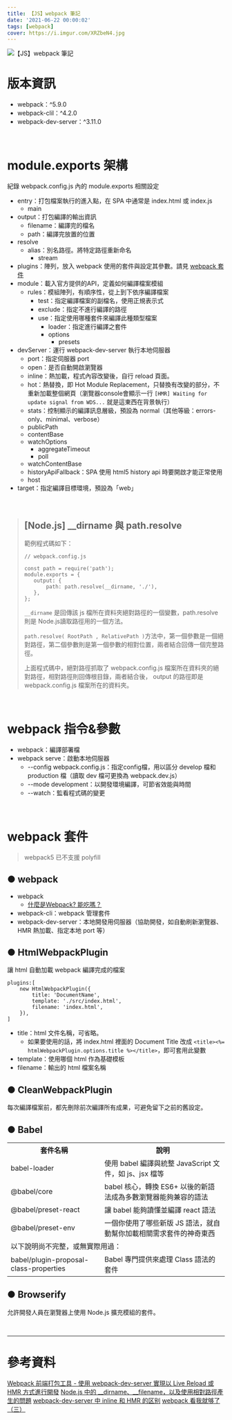 ```yaml
---
title: 【JS】webpack 筆記
date: '2021-06-22 00:00:02'
tags: [webpack]
cover: https://i.imgur.com/XRZbeN4.jpg
---
```


![【JS】webpack 筆記](https://i.imgur.com/XRZbeN4.jpg)

# 版本資訊
- webpack：^5.9.0
- webpack-clil：^4.2.0
- webpack-dev-server：^3.11.0

<br/>

# module.exports 架構
紀錄 webpack.config.js 內的
module.exports 相關設定

- entry：打包檔案執行的進入點，在 SPA 中通常是 index.html 或 index.js
	- main
- output：打包編譯的輸出資訊
	- filename：編譯完的檔名
	- path：編譯完放置的位置
- resolve
	- alias：別名路徑。將特定路徑重新命名
		- stream
- plugins：陣列，放入 webpack 使用的套件與設定其參數。請見 [webpack 套件](#webpack-套件)</a>
- module：載入官方提供的API，定義如何編譯檔案模組
	- rules：模組陣列，有順序性，從上到下依序編譯檔案
		- test：指定編譯檔案的副檔名，使用正規表示式
		- exclude：指定不進行編譯的路徑
		- use：指定使用哪種套件來編譯此種類型檔案
			- loader：指定進行編譯之套件
			- options
				- presets
- devServer：運行 webpack-dev-server 執行本地伺服器
	- port：指定伺服器 port
	- open：是否自動開啟瀏覽器
	- inline：熱加載，程式內容改變後，自行 reload 頁面。
	- hot：熱替換，即 Hot Module Replacement，只替換有改變的部分，不重新加載整個網頁（瀏覽器console會顯示一行 `[HMR] Waiting for update signal from WDS...` 就是這東西在背景執行）
	- stats：控制顯示的編譯訊息層級，預設為 normal（其他等級：errors-only、minimal、verbose）
	- publicPath
	- contentBase
	- watchOptions
		- aggregateTimeout
		- poll
	- watchContentBase
	- historyApiFallback：SPA 使用 html5 history api 時要開啟才能正常使用
	- host
- target：指定編譯目標環境，預設為「web」

<br/>

> ## [Node.js] __dirname 與 path.resolve
> 範例程式碼如下：
> ```
> // webpack.config.js 
> 
> const path = require('path'); 
> module.exports = {
>    output: {
>        path: path.resolve(__dirname, './'),
>    },
> };
> ```
> `__dirname` 是回傳該 js 檔所在資料夾絕對路徑的一個變數，path.resolve 則是 Node.js讀取路徑用的一個方法。
> 
> `path.resolve( RootPath , RelativePath )`方法中，第一個參數是一個絕對路徑，第二個參數則是第一個參數的相對位置，兩者結合回傳一個完整路徑。
> 
> 上面程式碼中，絕對路徑抓取了 webpack.config.js 檔案所在資料夾的絕對路徑，相對路徑則回傳根目錄，兩者結合後， output 的路徑即是 webpack.config.js 檔案所在的資料夾。

<br/>

# webpack 指令&參數
- webpack：編譯部署檔
- webpack serve：啟動本地伺服器
	- --config webpack.config.js：指定config檔，用以區分 develop 檔和 production 檔（讀取 dev 檔可更換為 webpack.dev.js）
	- --mode development：以開發環境編譯，可節省效能與時間
	- --watch：監看程式碼的變更

<br/>

# webpack 套件
> webpack5 已不支援 polyfill

## ● webpack
- webpack
	- [什麼是Webpack? 能吃嗎？](https://medium.com/i-am-mike/%E4%BB%80%E9%BA%BC%E6%98%AFwebpack-%E4%BD%A0%E9%9C%80%E8%A6%81webpack%E5%97%8E-2d8f9658241d)
- webpack-cli：webpack 管理套件
- webpack-dev-server：本地開發用伺服器（協助開發，如自動刷新瀏覽器、HMR 熱加載、指定本地 port 等）

## ● HtmlWebpackPlugin
讓 html 自動加載 webpack 編譯完成的檔案
```
plugins:[
	new HtmlWebpackPlugin({
		title: 'DocumentName',
		template: './src/index.html',
		filename: 'index.html',
	}),
]
```
- title：html 文件名稱，可省略。
	- 如果要使用的話，將 index.html 裡面的 Document Title 改成 `<title><%= htmlWebpackPlugin.options.title %></title>`，即可套用此變數
- template：使用哪個 html 作為基礎模板
- filename：輸出的 html 檔案名稱

## ● CleanWebpackPlugin
每次編譯檔案前，都先刪除前次編譯所有成果，可避免留下之前的舊設定。

## ● Babel
<table>
<tr><th>套件名稱</th><th>說明</th></tr>
<tr><td>babel-loader</td><td>使用 babel 編譯與統整 JavaScript 文件，如 js、jsx 檔等</td></tr>
<tr><td>@babel/core</td><td>babel 核心，轉換 ES6+ 以後的新語法成為多數瀏覽器能夠兼容的語法</td></tr>
<tr><td>@babel/preset-react</td><td>讓 babel 能夠讀懂並編譯 react 語法</td></tr>
<tr><td>@babel/preset-env</td><td>一個你使用了哪些新版 JS 語法，就自動幫你加載相關需求套件的神奇東西</td></tr>
<tr><td colspan="2">以下說明尚不完整，或無實際用過：</td></tr>
<tr><td>babel/plugin-proposal-class-properties</td><td>Babel 專門提供來處理 Class 語法的套件</td></tr>
</table>

## ● Browserify
允許開發人員在瀏覽器上使用 Node.js 擴充模組的套件。

<br/>
<hr>

# 參考資料
[Webpack 前端打包工具 - 使用 webpack-dev-server 實現以 Live Reload 或 HMR 方式進行開發](https://awdr74100.github.io/2020-03-26-webpack-webpackdevserver/)
[Node.js 中的 __dirname、__filename，以及使用相對路徑產生的問題](https://dylan237.github.io/nodejs-dirname-and-filename.html)
[webpack-dev-server 中 inline 和 HMR 的区别](https://juejin.cn/post/6844903481124323341)
[webpack 看我就够了（三）](https://www.jianshu.com/p/b5248d441d9e)
<br/>